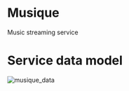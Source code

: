 # Musique
Music streaming service
# Service data model
![musique_data](https://user-images.githubusercontent.com/71068953/173306094-4772262c-f191-4b53-a40e-be912d763552.png)
